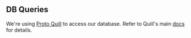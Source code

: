 DB Queries
---
We're using [Proto Quill](https://github.com/zio/zio-protoquill) to access our database. Refer to Quill's main [docs](https://github.com/zio/zio-protoquill?tab=readme-ov-file#tutorial) for details.
